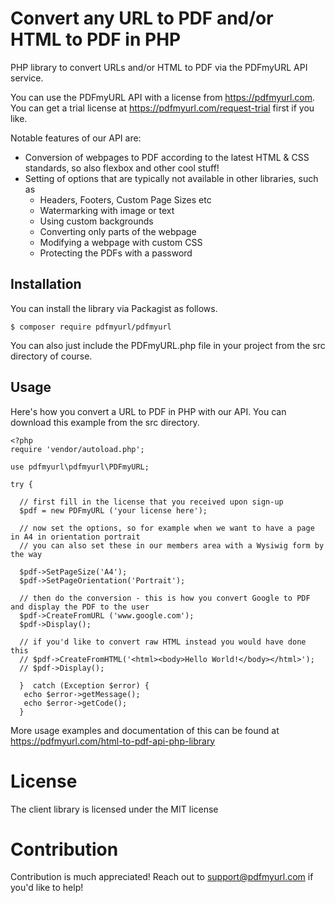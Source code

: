 # Convert any URL to PDF and/or HTML to PDF in PHP
PHP library to convert URLs and/or HTML to PDF via the PDFmyURL API service.

You can use the PDFmyURL API with a license from https://pdfmyurl.com. You can get a trial license at https://pdfmyurl.com/request-trial first if you like.

Notable features of our API are:

* Conversion of webpages to PDF according to the latest HTML & CSS standards, so also flexbox and other cool stuff!
* Setting of options that are typically not available in other libraries, such as
  * Headers, Footers, Custom Page Sizes etc
  * Watermarking with image or text
  * Using custom backgrounds
  * Converting only parts of the webpage
  * Modifying a webpage with custom CSS
  * Protecting the PDFs with a password

## Installation

You can install the library via Packagist as follows.

    $ composer require pdfmyurl/pdfmyurl
    
You can also just include the PDFmyURL.php file in your project from the src directory of course.

## Usage

Here's how you convert a URL to PDF in PHP with our API. You can download this example from the src directory.

    <?php
    require 'vendor/autoload.php';
    
    use pdfmyurl\pdfmyurl\PDFmyURL;
    
    try {
    
      // first fill in the license that you received upon sign-up
      $pdf = new PDFmyURL ('your license here');
      
      // now set the options, so for example when we want to have a page in A4 in orientation portrait
      // you can also set these in our members area with a Wysiwig form by the way
      
      $pdf->SetPageSize('A4');
      $pdf->SetPageOrientation('Portrait');
      
      // then do the conversion - this is how you convert Google to PDF and display the PDF to the user
      $pdf->CreateFromURL ('www.google.com');
      $pdf->Display();
      
      // if you'd like to convert raw HTML instead you would have done this
      // $pdf->CreateFromHTML('<html><body>Hello World!</body></html>');
      // $pdf->Display();
      
      }  catch (Exception $error) {
       echo $error->getMessage();
       echo $error->getCode();
      }
      
More usage examples and documentation of this can be found at https://pdfmyurl.com/html-to-pdf-api-php-library

# License
The client library is licensed under the MIT license

# Contribution
Contribution is much appreciated! Reach out to support@pdfmyurl.com if you'd like to help!
